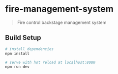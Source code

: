 # fire-management-system

> Fire control backstage management system

## Build Setup

``` bash
# install dependencies
npm install

# serve with hot reload at localhost:8080
npm run dev

```

